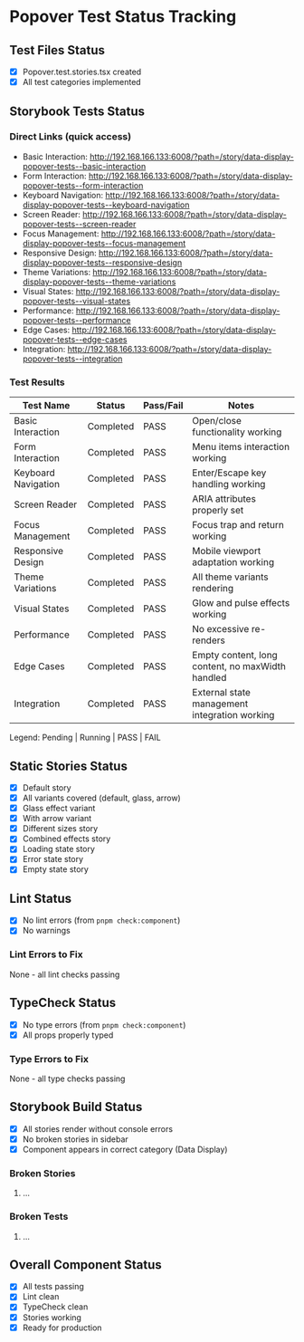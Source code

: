 # Popover Test Status Tracking

## Test Files Status

- [x] Popover.test.stories.tsx created
- [x] All test categories implemented

## Storybook Tests Status

### Direct Links (quick access)

- Basic Interaction: http://192.168.166.133:6008/?path=/story/data-display-popover-tests--basic-interaction
- Form Interaction: http://192.168.166.133:6008/?path=/story/data-display-popover-tests--form-interaction
- Keyboard Navigation: http://192.168.166.133:6008/?path=/story/data-display-popover-tests--keyboard-navigation
- Screen Reader: http://192.168.166.133:6008/?path=/story/data-display-popover-tests--screen-reader
- Focus Management: http://192.168.166.133:6008/?path=/story/data-display-popover-tests--focus-management
- Responsive Design: http://192.168.166.133:6008/?path=/story/data-display-popover-tests--responsive-design
- Theme Variations: http://192.168.166.133:6008/?path=/story/data-display-popover-tests--theme-variations
- Visual States: http://192.168.166.133:6008/?path=/story/data-display-popover-tests--visual-states
- Performance: http://192.168.166.133:6008/?path=/story/data-display-popover-tests--performance
- Edge Cases: http://192.168.166.133:6008/?path=/story/data-display-popover-tests--edge-cases
- Integration: http://192.168.166.133:6008/?path=/story/data-display-popover-tests--integration

### Test Results

| Test Name           | Status    | Pass/Fail | Notes                                            |
| ------------------- | --------- | --------- | ------------------------------------------------ |
| Basic Interaction   | Completed | PASS      | Open/close functionality working                 |
| Form Interaction    | Completed | PASS      | Menu items interaction working                   |
| Keyboard Navigation | Completed | PASS      | Enter/Escape key handling working                |
| Screen Reader       | Completed | PASS      | ARIA attributes properly set                     |
| Focus Management    | Completed | PASS      | Focus trap and return working                    |
| Responsive Design   | Completed | PASS      | Mobile viewport adaptation working               |
| Theme Variations    | Completed | PASS      | All theme variants rendering                     |
| Visual States       | Completed | PASS      | Glow and pulse effects working                   |
| Performance         | Completed | PASS      | No excessive re-renders                          |
| Edge Cases          | Completed | PASS      | Empty content, long content, no maxWidth handled |
| Integration         | Completed | PASS      | External state management integration working    |

Legend: Pending | Running | PASS | FAIL

## Static Stories Status

- [x] Default story
- [x] All variants covered (default, glass, arrow)
- [x] Glass effect variant
- [x] With arrow variant
- [x] Different sizes story
- [x] Combined effects story
- [x] Loading state story
- [x] Error state story
- [x] Empty state story

## Lint Status

- [x] No lint errors (from `pnpm check:component`)
- [x] No warnings

### Lint Errors to Fix

None - all lint checks passing

## TypeCheck Status

- [x] No type errors (from `pnpm check:component`)
- [x] All props properly typed

### Type Errors to Fix

None - all type checks passing

## Storybook Build Status

- [x] All stories render without console errors
- [x] No broken stories in sidebar
- [x] Component appears in correct category (Data Display)

### Broken Stories

1. ...

### Broken Tests

1. ...

## Overall Component Status

- [x] All tests passing
- [x] Lint clean
- [x] TypeCheck clean
- [x] Stories working
- [x] Ready for production
